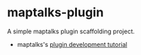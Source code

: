# maptalks-plugin

A simple maptalks plugin scaffolding project.

* maptalks's [plugin development tutorial](https://github.com/maptalks/maptalks.js/wiki)
